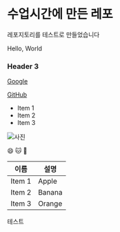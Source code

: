 # 수업시간에 만든 레포

레포지토리를 테스트로 만들었습니다

Hello, World

### Header 3

[Google](https://google.com)

[GitHub](http://github.com)

- Item 1
- Item 2
- Item 3

![사진](https://www.google.com/logos/doodles/2022/seasonal-holidays-2022-6753651837109831.4-law.gif)

😄
🐱
🚀

| 이름 | 설명 |
| --- | ---- |
| Item 1 | Apple |
| Item 2 | Banana |
| Item 3 | Orange |

테스트

